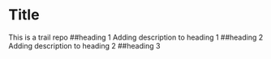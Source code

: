 # Title
This is a trail repo
##heading 1
Adding description to heading 1
##heading 2
Adding description to heading 2
##heading 3
